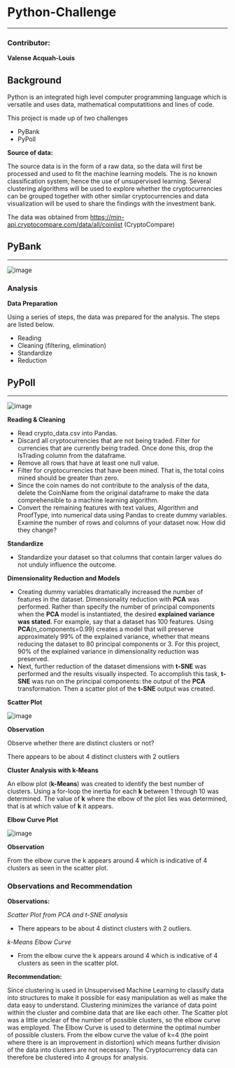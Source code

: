 # Python-Challenge
_____________________________________________________

### Contributor: 

**Valense Acquah-Louis**

## Background

Python is an integrated high level computer programming language which is versatile and uses data, mathematical computatitions and lines of code. 

This project is made up of two challenges
* PyBank
* PyPoll
 
**Source of data:**

The source data is in the form of a raw data, so the data will first be processed and used to fit the machine learning models. The is no known classification system, hence the use of unsupervised learning. Several clustering algorithms will be used to explore whether the cryptocurrencies can be grouped together with other similar cryptocurrencies and data visualization will be used to share the findings with the investment bank.

The data was obtained from https://min-api.cryptocompare.com/data/all/coinlist (CryptoCompare)

## PyBank
_____________________________________________________
![image](https://user-images.githubusercontent.com/82990618/150007537-2ebb54e3-3677-4c71-ab93-124370edefc0.png)


### Analysis

**Data Preparation**

Using a series of steps, the data was prepared for the analysis. The steps are listed below.
*	Reading
*	Cleaning (filtering, elimination)
*	Standardize 
*	Reduction

## PyPoll
_____________________________________________________
![image](https://user-images.githubusercontent.com/82990618/150009576-53d656fd-6062-429a-bb8c-35305afaaec1.png)

**Reading & Cleaning**
* Read crypto_data.csv into Pandas. 
*  Discard all cryptocurrencies that are not being traded. Filter for currencies that are currently being traded. Once done this, drop the IsTrading column from the dataframe.
*  Remove all rows that have at least one null value.
*  Filter for cryptocurrencies that have been mined. That is, the total coins mined should be greater than zero.
*  Since the coin names do not contribute to the analysis of the data, delete the CoinName from the original dataframe to make the data comprehensible to a machine learning algorithm.
*  Convert the remaining features with text values, Algorithm and ProofType, into numerical data using Pandas to create dummy variables. Examine the number of rows and columns of your dataset now. How did they change?

**Standardize**

* Standardize your dataset so that columns that contain larger values do not unduly influence the outcome.

**Dimensionality Reduction and Models**

* Creating dummy variables dramatically increased the number of features in the dataset. Dimensionality reduction with **PCA** was performed. Rather than specify the number of principal components when the **PCA** model is instantiated, the desired **explained variance was stated**. For example, say that a dataset has 100 features. Using **PCA**(n_components=0.99) creates a model that will preserve approximately 99% of the explained variance, whether that means reducing the dataset to 80 principal components or 3. For this project, 90% of the explained variance in dimensionality reduction was preserved. 
*  Next, further reduction of the dataset dimensions with **t-SNE** was performed  and the results visually inspected. To accomplish this task, **t-SNE** was run on the principal components: the output of the **PCA** transformation. Then a scatter plot of the **t-SNE** output was created. 

**Scatter Plot**

![image](https://user-images.githubusercontent.com/82990618/136716217-bd3c964f-4ad8-456f-a690-95a537df3d0d.png)

**Observation**

Observe whether there are distinct clusters or not?

There appears to be about 4 distinct clusters with 2 outliers

**Cluster Analysis with k-Means**

An elbow plot (**k-Means**) was created to identify the best number of clusters. Using a for-loop the inertia for each **k** between 1 through 10 was determined. The value of **k** where the elbow of the plot lies was determined, that is  at which value of **k** it appears. 

**Elbow Curve Plot**

![image](https://user-images.githubusercontent.com/82990618/136716645-464f6ced-b623-4864-8171-c864091dd08a.png)

**Observation**

From the elbow curve the k appears around 4 which is indicative of 4 clusters as seen in the scatter plot.

### Observations and Recommendation

**Observations:**

*Scatter Plot from PCA and t-SNE analysis*

* There appears to be about 4 distinct clusters with 2 outliers. 

*k-Means Elbow Curve*

* From the elbow curve the k appears around 4 which is indicative of 4 clusters as seen in the scatter plot.

**Recommendation:**

Since clustering is used in Unsupervised Machine Learning to classify data into structures to make it possible for easy manipulation as well as make the data easy to understand. Clustering minimizes the variance of data point within the cluster and combine data that are like each other. The Scatter plot was a little unclear of the number of possible clusters, so the elbow curve was employed. 
The Elbow Curve is used to determine the optimal number of possible clusters. From the elbow curve the value of k=4 (the point where there is an improvement in distortion) which means further division of the data into clusters are not necessary. 
The Cryptocurrency data can therefore be clustered into 4 groups for analysis.  
